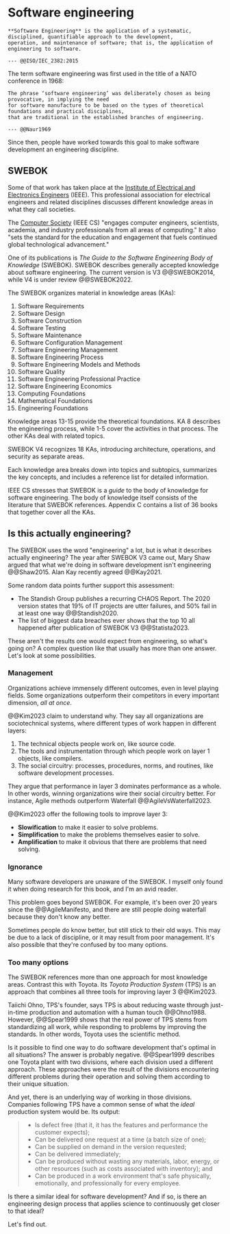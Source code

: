 # Software engineering

```admonish tldr title="Definition"
**Software Engineering** is the application of a systematic, disciplined, quantifiable approach to the development,
operation, and maintenance of software; that is, the application of engineering to software.

--- @@ISO/IEC_2382:2015
```

The term software engineering was first used in the title of a NATO conference in 1968:
<!-- vale Microsoft.Adverbs = NO -->
<!-- vale write-good.Passive = NO -->

```admonish info "Quote"
The phrase ‘software engineering’ was deliberately chosen as being provocative, in implying the need
for software manufacture to be based on the types of theoretical foundations and practical disciplines,
that are traditional in the established branches of engineering.

--- @@Naur1969
```

<!-- vale write-good.Passive = YES -->
<!-- vale Microsoft.Adverbs = YES -->
Since then, people have worked towards this goal to make software development an engineering discipline.


## SWEBOK

Some of that work has taken place at the [Institute of Electrical and Electronics Engineers](https://www.ieee.org/)
(IEEE).
This professional association for electrical engineers and related disciplines discusses different knowledge areas
in what they call societies.

The [Computer Society](https://www.computer.org/) (IEEE CS) "engages computer engineers, scientists, academia,
and industry professionals from all areas of computing."
It also "sets the standard for the education and engagement that fuels continued global technological advancement."

One of its publications is _The Guide to the Software Engineering Body of Knowledge_ (SWEBOK).
SWEBOK describes generally accepted knowledge about software engineering.
The current version is V3 @@SWEBOK2014, while V4 is under review @@SWEBOK2022.

The SWEBOK organizes material in knowledge areas (KAs):

1. Software Requirements
1. Software Design
1. Software Construction
1. Software Testing
1. Software Maintenance
1. Software Configuration Management
1. Software Engineering Management
1. Software Engineering Process
1. Software Engineering Models and Methods
1. Software Quality
1. Software Engineering Professional Practice
1. Software Engineering Economics
1. Computing Foundations
1. Mathematical Foundations
1. Engineering Foundations

Knowledge areas 13-15 provide the theoretical foundations.
KA 8 describes the engineering process, while 1-5 cover the activities in that process.
The other KAs deal with related topics.

SWEBOK V4 recognizes 18 KAs, introducing architecture, operations, and security as separate areas.

Each knowledge area breaks down into topics and subtopics, summarizes the key concepts, and includes a
reference list for detailed information.

IEEE CS stresses that SWEBOK is a _guide_ to the body of knowledge for software engineering.
The body of knowledge itself consists of the literature that SWEBOK references.
Appendix C contains a list of 36 books that together cover all the KAs.


## Is this actually engineering?

The SWEBOK uses the word "engineering" a lot, but is what it describes actually engineering?
The year after SWEBOK V3 came out, Mary Shaw argued that what we're doing in software development isn't engineering
@@Shaw2015.
Alan Kay recently agreed @@Kay2021.

Some random data points further support this assessment:

- The Standish Group publishes a recurring CHAOS Report.
  The 2020 version states that 19% of IT projects are utter failures, and 50% fail in at least one way @@Standish2020.
- The list of biggest data breaches ever shows that the top 10 all happened after publication of SWEBOK V3 @@Statista2023.

These aren't the results one would expect from engineering, so what's going on?
A complex question like that usually has more than one answer.
Let's look at some possibilities.


### Management

Organizations achieve immensely different outcomes, even in level playing fields.
Some organizations outperform their competitors in every important dimension, _all at once_.

@@Kim2023 claim to understand why.
They say all organizations are sociotechnical systems, where different types of work happen in
different layers:

1. The technical objects people work on, like source code.
2. The tools and instrumentation through which people work on layer 1 objects, like compilers.
3. The social circuitry: processes, procedures, norms, and routines, like software development processes.

They argue that performance in layer 3 dominates performance as a whole.
In other words, winning organizations wire their social circuitry better.
For instance, Agile methods outperform Waterfall @@AgileVsWaterfall2023.

@@Kim2023 offer the following tools to improve layer 3:

- **Slowification** to make it easier to solve problems.
- **Simplification** to make the problems themselves easier to solve.
- **Amplification** to make it obvious that there are problems that need solving.


### Ignorance

Many software developers are unaware of the SWEBOK.<!-- vale Google.FirstPerson = NO -->
I myself only found it when doing research for this book, and I'm an avid reader.
<!-- vale Google.FirstPerson = YES -->

This problem goes beyond SWEBOK.
For example, it's been over 20 years since the @@AgileManifesto, and there are still people doing waterfall
because they don't know any better.

Sometimes people do know better, but still stick to their old ways.
This may be due to a lack of discipline, or it may result from poor management.
It's also possible that they're confused by too many options.


### Too many options

The SWEBOK references more than one approach for most knowledge areas.
Contrast this with Toyota.
Its _Toyota Production System_ (TPS) is an approach that combines all three tools for improving layer 3 @@Kim2023.

Taiichi Ohno, TPS's founder, says TPS is about reducing waste through just-in-time production
and automation with a human touch @@Ohno1988.
However, @@Spear1999 shows that the real power of TPS stems from standardizing all work, while responding to problems
by improving the standards.
In other words, Toyota uses the scientific method.

Is it possible to find one way to do software development that's optimal in all situations?
The answer is probably negative.
@@Spear1999 describes one Toyota plant with two divisions, where each division used a different approach.
These approaches were the result of the divisions encountering different problems during their operation
and solving them according to their unique situation.

And yet, there is an underlying way of working in those divisions.
Companies following TPS have a common sense of what the _ideal_ production system would be.
Its output:
<!-- vale write-good.Passive = NO -->
<!-- vale write-good.Weasel = NO -->

> - Is defect free (that it, it has the features and performance the customer expects);
> - Can be delivered one request at a time (a batch size of one);
> - Can be supplied on demand in the version requested;
> - Can be delivered immediately;
> - Can be produced without wasting any materials, labor, energy, or other resources (such as costs associated with
    inventory); and
> - Can be produced in a work environment that's safe physically, emotionally, and professionally for every employee.

<!-- vale write-good.Weasel = YES -->
<!-- vale write-good.Passive = YES -->

Is there a similar ideal for software development?
And if so, is there an engineering design process that applies science to continuously get closer to that ideal?

Let's find out.
